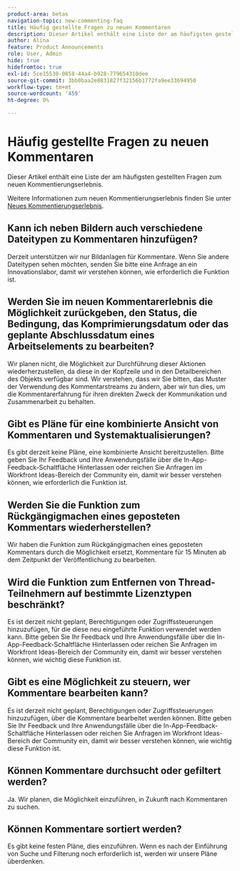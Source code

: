 ```yaml
---
product-area: betas
navigation-topic: new-commenting-faq
title: Häufig gestellte Fragen zu neuen Kommentaren
description: Dieser Artikel enthält eine Liste der am häufigsten gestellten Fragen zum neuen Kommentierungserlebnis.
author: Alina
feature: Product Announcements
role: User, Admin
hide: true
hidefromtoc: true
exl-id: 5ce15530-0858-44a4-b928-779654310dee
source-git-commit: 3bb0baa2e8831827f32156b1772fa9ee33694950
workflow-type: tm+mt
source-wordcount: '459'
ht-degree: 0%

---
```


# Häufig gestellte Fragen zu neuen Kommentaren

Dieser Artikel enthält eine Liste der am häufigsten gestellten Fragen zum neuen Kommentierungserlebnis.

Weitere Informationen zum neuen Kommentierungserlebnis finden Sie unter [Neues Kommentierungserlebnis](../../betas/new-commenting-experience-beta/unified-commenting-experience.md).

## Kann ich neben Bildern auch verschiedene Dateitypen zu Kommentaren hinzufügen?

Derzeit unterstützen wir nur Bildanlagen für Kommentare. Wenn Sie andere Dateitypen sehen möchten, senden Sie bitte eine Anfrage an ein Innovationslabor, damit wir verstehen können, wie erforderlich die Funktion ist.

## Werden Sie im neuen Kommentarerlebnis die Möglichkeit zurückgeben, den Status, die Bedingung, das Komprimierungsdatum oder das geplante Abschlussdatum eines Arbeitselements zu bearbeiten?

Wir planen nicht, die Möglichkeit zur Durchführung dieser Aktionen wiederherzustellen, da diese in der Kopfzeile und in den Detailbereichen des Objekts verfügbar sind. Wir verstehen, dass wir Sie bitten, das Muster der Verwendung des Kommentarstreams zu ändern, aber wir tun dies, um die Kommentarerfahrung für ihren direkten Zweck der Kommunikation und Zusammenarbeit zu behalten.

## Gibt es Pläne für eine kombinierte Ansicht von Kommentaren und Systemaktualisierungen?

Es gibt derzeit keine Pläne, eine kombinierte Ansicht bereitzustellen. Bitte geben Sie Ihr Feedback und Ihre Anwendungsfälle über die In-App-Feedback-Schaltfläche Hinterlassen oder reichen Sie Anfragen im Workfront Ideas-Bereich der Community ein, damit wir besser verstehen können, wie erforderlich die Funktion ist.

## Werden Sie die Funktion zum Rückgängigmachen eines geposteten Kommentars wiederherstellen?

Wir haben die Funktion zum Rückgängigmachen eines geposteten Kommentars durch die Möglichkeit ersetzt, Kommentare für 15 Minuten ab dem Zeitpunkt der Veröffentlichung zu bearbeiten.

## Wird die Funktion zum Entfernen von Thread-Teilnehmern auf bestimmte Lizenztypen beschränkt?

Es ist derzeit nicht geplant, Berechtigungen oder Zugriffssteuerungen hinzuzufügen, für die diese neu eingeführte Funktion verwendet werden kann. Bitte geben Sie Ihr Feedback und Ihre Anwendungsfälle über die In-App-Feedback-Schaltfläche Hinterlassen oder reichen Sie Anfragen im Workfront Ideas-Bereich der Community ein, damit wir besser verstehen können, wie wichtig diese Funktion ist.

## Gibt es eine Möglichkeit zu steuern, wer Kommentare bearbeiten kann?

Es ist derzeit nicht geplant, Berechtigungen oder Zugriffssteuerungen hinzuzufügen, über die Kommentare bearbeitet werden können. Bitte geben Sie Ihr Feedback und Ihre Anwendungsfälle über die In-App-Feedback-Schaltfläche Hinterlassen oder reichen Sie Anfragen im Workfront Ideas-Bereich der Community ein, damit wir besser verstehen können, wie wichtig diese Funktion ist.

## Können Kommentare durchsucht oder gefiltert werden?

Ja. Wir planen, die Möglichkeit einzuführen, in Zukunft nach Kommentaren zu suchen.

## Können Kommentare sortiert werden?

Es gibt keine festen Pläne, dies einzuführen. Wenn es nach der Einführung von Suche und Filterung noch erforderlich ist, werden wir unsere Pläne überdenken.
